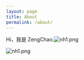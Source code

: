 ```yaml
---
layout: page
title: About
permalink: /about/
---
```


Hi，我是 ZengChao.![nh1.png](https://i.loli.net/2020/07/21/12P8jOCu54cbiK6.png#pic_right)

![nh1.png](https://i.loli.net/2020/07/21/12P8jOCu54cbiK6.png)


